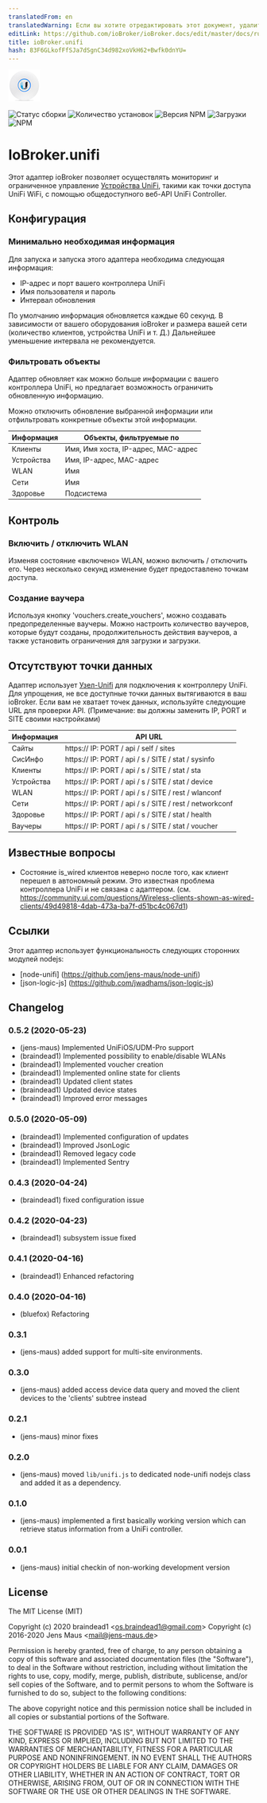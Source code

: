 ```yaml
---
translatedFrom: en
translatedWarning: Если вы хотите отредактировать этот документ, удалите поле «translationFrom», в противном случае этот документ будет снова автоматически переведен
editLink: https://github.com/ioBroker/ioBroker.docs/edit/master/docs/ru/adapterref/iobroker.unifi/README.md
title: ioBroker.unifi
hash: 83F6GLkofFfSJa7dSgnC34d982xoVkH62+Bwfk0dnYU=
---
```

![логотип](../../../en/adapterref/iobroker.unifi/admin/unifi.png)

![Статус сборки](https://travis-ci.org/iobroker-community-adapters/ioBroker.unifi.svg?branch=master)
![Количество установок](http://iobroker.live/badges/unifi-stable.svg)
![Версия NPM](http://img.shields.io/npm/v/iobroker.unifi.svg)
![Загрузки](https://img.shields.io/npm/dm/iobroker.unifi.svg)
![NPM](https://nodei.co/npm/iobroker.unifi.png?downloads=true)

# IoBroker.unifi
Этот адаптер ioBroker позволяет осуществлять мониторинг и ограниченное управление [Устройства UniFi](http://www.ubnt.com/), такими как точки доступа UniFi WiFi, с помощью общедоступного веб-API UniFi Controller.

## Конфигурация
### Минимально необходимая информация
Для запуска и запуска этого адаптера необходима следующая информация:

* IP-адрес и порт вашего контроллера UniFi
* Имя пользователя и пароль
* Интервал обновления

По умолчанию информация обновляется каждые 60 секунд. В зависимости от вашего оборудования ioBroker и размера вашей сети (количество клиентов, устройства UniFi и т. Д.) Дальнейшее уменьшение интервала не рекомендуется.

### Фильтровать объекты
Адаптер обновляет как можно больше информации с вашего контроллера UniFi, но предлагает возможность ограничить обновленную информацию.

Можно отключить обновление выбранной информации или отфильтровать конкретные объекты этой информации.

| Информация | Объекты, фильтруемые по |
|-------------|-----------------------------------------|
| Клиенты | Имя, Имя хоста, IP-адрес, MAC-адрес |
| Устройства | Имя, IP-адрес, MAC-адрес |
| WLAN | Имя |
| Сети | Имя |
| Здоровье | Подсистема |

## Контроль
### Включить / отключить WLAN
Изменяя состояние «включено» WLAN, можно включить / отключить его. Через несколько секунд изменение будет предоставлено точкам доступа.

### Создание ваучера
Используя кнопку 'vouchers.create_vouchers', можно создавать предопределенные ваучеры. Можно настроить количество ваучеров, которые будут созданы, продолжительность действия ваучеров, а также установить ограничения для загрузки и загрузки.

## Отсутствуют точки данных
Адаптер использует [Узел-Unifi](https://github.com/jens-maus/node-unifi) для подключения к контроллеру UniFi. Для упрощения, не все доступные точки данных вытягиваются в ваш ioBroker. Если вам не хватает точек данных, используйте следующие URL для проверки API. (Примечание: вы должны заменить IP, PORT и SITE своими настройками)

| Информация | API URL |
|-------------|---------------------------------------------|
| Сайты | https:// IP: PORT / api / self / sites |
| СисИнфо | https:// IP: PORT / api / s / SITE / stat / sysinfo |
| Клиенты | https:// IP: PORT / api / s / SITE / stat / sta |
| Устройства | https:// IP: PORT / api / s / SITE / stat / device |
| WLAN | https:// IP: PORT / api / s / SITE / rest / wlanconf |
| Сети | https:// IP: PORT / api / s / SITE / rest / networkconf |
| Здоровье | https:// IP: PORT / api / s / SITE / stat / health |
| Ваучеры | https:// IP: PORT / api / s / SITE / stat / voucher |

## Известные вопросы
* Состояние is_wired клиентов неверно после того, как клиент перешел в автономный режим. Это известная проблема контроллера UniFi и не связана с адаптером. (см. https://community.ui.com/questions/Wireless-clients-shown-as-wired-clients/49d49818-4dab-473a-ba7f-d51bc4c067d1)

## Ссылки
Этот адаптер использует функциональность следующих сторонних модулей nodejs:

* [node-unifi] (https://github.com/jens-maus/node-unifi)
* [json-logic-js] (https://github.com/jwadhams/json-logic-js)

## Changelog
### 0.5.2 (2020-05-23)
* (jens-maus) Implemented UniFiOS/UDM-Pro support
* (braindead1) Implemented possibility to enable/disable WLANs
* (braindead1) Implemented voucher creation
* (braindead1) Implemented online state for clients
* (braindead1) Updated client states
* (braindead1) Updated device states
* (braindead1) Improved error messages

### 0.5.0 (2020-05-09)
* (braindead1) Implemented configuration of updates
* (braindead1) Improved JsonLogic
* (braindead1) Removed legacy code
* (braindead1) Implemented Sentry

### 0.4.3 (2020-04-24)
* (braindead1) fixed configuration issue

### 0.4.2 (2020-04-23)
* (braindead1) subsystem issue fixed

### 0.4.1 (2020-04-16)
* (braindead1) Enhanced refactoring

### 0.4.0 (2020-04-16)
* (bluefox) Refactoring
  
### 0.3.1
* (jens-maus) added support for multi-site environments.

### 0.3.0
* (jens-maus) added access device data query and moved the client devices to the 'clients' subtree instead

### 0.2.1
* (jens-maus) minor fixes

### 0.2.0
* (jens-maus) moved `lib/unifi.js` to dedicated node-unifi nodejs class and added it as a dependency.

### 0.1.0
* (jens-maus) implemented a first basically working version which can retrieve status information from a UniFi controller.

### 0.0.1
* (jens-maus) initial checkin of non-working development version

## License
The MIT License (MIT)

Copyright (c) 2020 braindead1 &lt;os.braindead1@gmail.com&gt;
Copyright (c) 2016-2020 Jens Maus &lt;mail@jens-maus.de&gt;

Permission is hereby granted, free of charge, to any person obtaining a copy
of this software and associated documentation files (the "Software"), to deal
in the Software without restriction, including without limitation the rights
to use, copy, modify, merge, publish, distribute, sublicense, and/or sell
copies of the Software, and to permit persons to whom the Software is
furnished to do so, subject to the following conditions:

The above copyright notice and this permission notice shall be included in
all copies or substantial portions of the Software.

THE SOFTWARE IS PROVIDED "AS IS", WITHOUT WARRANTY OF ANY KIND, EXPRESS OR
IMPLIED, INCLUDING BUT NOT LIMITED TO THE WARRANTIES OF MERCHANTABILITY,
FITNESS FOR A PARTICULAR PURPOSE AND NONINFRINGEMENT. IN NO EVENT SHALL THE
AUTHORS OR COPYRIGHT HOLDERS BE LIABLE FOR ANY CLAIM, DAMAGES OR OTHER
LIABILITY, WHETHER IN AN ACTION OF CONTRACT, TORT OR OTHERWISE, ARISING FROM,
OUT OF OR IN CONNECTION WITH THE SOFTWARE OR THE USE OR OTHER DEALINGS IN
THE SOFTWARE.